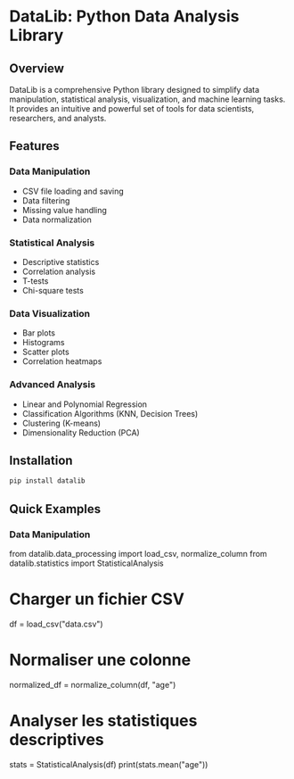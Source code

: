 # DataLib: Python Data Analysis Library

## Overview

DataLib is a comprehensive Python library designed to simplify data manipulation, statistical analysis, visualization, and machine learning tasks. It provides an intuitive and powerful set of tools for data scientists, researchers, and analysts.

## Features

### Data Manipulation
- CSV file loading and saving
- Data filtering
- Missing value handling
- Data normalization

### Statistical Analysis
- Descriptive statistics
- Correlation analysis
- T-tests
- Chi-square tests

### Data Visualization
- Bar plots
- Histograms
- Scatter plots
- Correlation heatmaps

### Advanced Analysis
- Linear and Polynomial Regression
- Classification Algorithms (KNN, Decision Trees)
- Clustering (K-means)
- Dimensionality Reduction (PCA)

## Installation

```bash
pip install datalib
```

## Quick Examples

### Data Manipulation
from datalib.data_processing import load_csv, normalize_column
from datalib.statistics import StatisticalAnalysis

# Charger un fichier CSV
df = load_csv("data.csv")

# Normaliser une colonne
normalized_df = normalize_column(df, "age")

# Analyser les statistiques descriptives
stats = StatisticalAnalysis(df)
print(stats.mean("age"))
